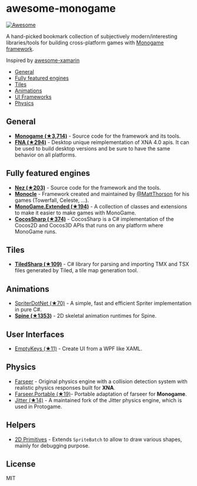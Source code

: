 # awesome-monogame

[![Awesome](https://cdn.rawgit.com/sindresorhus/awesome/d7305f38d29fed78fa85652e3a63e154dd8e8829/media/badge.svg)](https://github.com/sindresorhus/awesome)

A hand-picked bookmark collection of subjectively modern/interesting libraries/tools for building cross-platform games with [Monogame framework](http://www.monogame.net/).

Inspired by [awesome-xamarin](https://github.com/benoitjadinon/awesome-xamarin)
  
  * [General](#general)
  * [Fully featured engines](#fully-featured-engines)
  * [Tiles](#tiles)
  * [Animations](#animations)
  * [UI Frameworks](#user-interfaces)
  * [Physics](#physics)

## General
* [**Monogame (★3,714)**](https://github.com/MonoGame/MonoGame) - Source code for the framework and its tools.
* [**FNA (★294)**](https://github.com/FNA-XNA/FNA) - Desktop unique reimplementation of XNA 4.0 apis. It can be used to build desktop versions and be sure to have the same behavior on all platforms.

## Fully featured engines
* [**Nez (★203)**](https://github.com/prime31/Nez) - Source code for the framework and the tools.
* [**Monocle**](https://bitbucket.org/MattThorson/monocle-engine) - Framework created and maintained by [@MattThorson](https://mobile.twitter.com/MattThorson) for his games (Towerfall, Celeste, ...).
* [**MonoGame.Extended (★194)**](https://github.com/craftworkgames/MonoGame.Extended) - A collection of classes and extensions to make it easier to make games with MonoGame.
* [**CocosSharp (★374)**](https://github.com/mono/CocosSharp) - CocosSharp is a C# implementation of the Cocos2D and Cocos3D APIs that runs on any platform where MonoGame runs.

## Tiles
* [**TiledSharp (★109)**](https://github.com/marshallward/TiledSharp) - C# library for parsing and importing TMX and TSX files generated by Tiled, a tile map generation tool.

## Animations
* [SpriterDotNet (★70)](https://github.com/loodakrawa/SpriterDotNet) - A simple, fast and efficient Spriter implementation in pure C#.
* [**Spine (★1353)**](https://github.com/EsotericSoftware/spine-runtimes) - 2D skeletal animation runtimes for Spine.

## User Interfaces
* [EmptyKeys (★11)](https://github.com/EmptyKeys/UI_Engines) - Create UI from a WPF like XAML.

## Physics
* [Farseer](https://farseerphysics.codeplex.com/) - Original physics engine with a collision detection system with realistic physics responses built for **XNA**.
* [Farseer.Portable (★19)](https://github.com/craftworkgames/FarseerPhysics.Portable)- Portable adaptation of farseer for **Monogame**.
* [Jitter (★14)](https://github.com/RedpointGames/Jitter) - A maintained fork of the Jitter physics engine, which is used in Protogame.

## Helpers
* [2D Primitives](https://bitbucket.org/C3/2d-xna-primitives/wiki/Home) - Extends `SpriteBatch` to allow to draw various shapes, mainly for debugging purpose.

## License

MIT